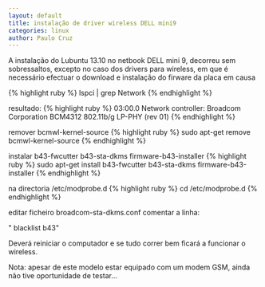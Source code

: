 ```yaml
---
layout: default
title: instalação de driver wireless DELL mini9
categories: linux
author: Paulo Cruz
---
```

A instalação do Lubuntu 13.10 no netbook DELL mini 9, decorreu sem sobressaltos, excepto no caso dos drivers para wireless, em que é necessário efectuar o download e instalação do firware da placa em causa

{% highlight ruby %}
lspci | grep Network
{% endhighlight %}

resultado: 
{% highlight ruby %}
03:00.0 Network controller: Broadcom Corporation BCM4312 802.11b/g LP-PHY (rev 01)
{% endhighlight %}

remover bcmwl-kernel-source
{% highlight ruby %}
sudo apt-get remove bcmwl-kernel-source
{% endhighlight %}

instalar b43-fwcutter b43-sta-dkms firmware-b43-installer
{% highlight ruby %}
sudo apt-get install b43-fwcutter b43-sta-dkms firmware-b43-installer
{% endhighlight %}

na directoria /etc/modprobe.d
{% highlight ruby %}
cd /etc/modprobe.d
{% endhighlight %}

editar ficheiro broadcom-sta-dkms.conf comentar a linha:

" blacklist b43"

Deverá reiniciar o computador e se tudo correr bem ficará a funcionar o wireless.

Nota: apesar de este modelo estar equipado com um modem GSM, ainda não tive oportunidade de testar...




